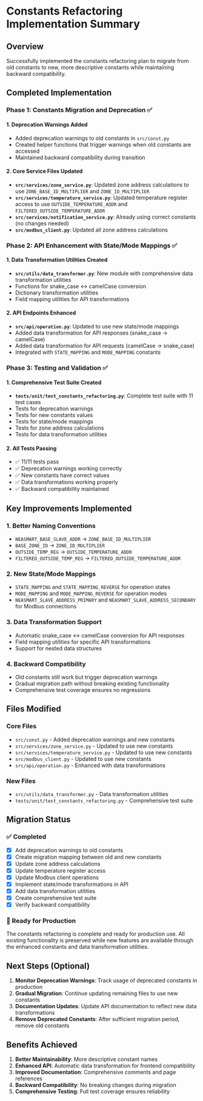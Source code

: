 # Constants Refactoring Implementation Summary

## Overview

Successfully implemented the constants refactoring plan to migrate from old constants to new, more descriptive constants while maintaining backward compatibility.

## Completed Implementation

### Phase 1: Constants Migration and Deprecation ✅

#### 1. Deprecation Warnings Added
- Added deprecation warnings to old constants in `src/const.py`
- Created helper functions that trigger warnings when old constants are accessed
- Maintained backward compatibility during transition

#### 2. Core Service Files Updated
- **`src/services/zone_service.py`**: Updated zone address calculations to use `ZONE_BASE_ID_MULTIPLIER` and `ZONE_ID_MULTIPLIER`
- **`src/services/temperature_service.py`**: Updated temperature register access to use `OUTSIDE_TEMPERATURE_ADDR` and `FILTERED_OUTSIDE_TEMPERATURE_ADDR`
- **`src/services/notification_service.py`**: Already using correct constants (no changes needed)
- **`src/modbus_client.py`**: Updated all zone address calculations

### Phase 2: API Enhancement with State/Mode Mappings ✅

#### 1. Data Transformation Utilities Created
- **`src/utils/data_transformer.py`**: New module with comprehensive data transformation utilities
- Functions for snake_case ↔ camelCase conversion
- Dictionary transformation utilities
- Field mapping utilities for API transformations

#### 2. API Endpoints Enhanced
- **`src/api/operation.py`**: Updated to use new state/mode mappings
- Added data transformation for API responses (snake_case → camelCase)
- Added data transformation for API requests (camelCase → snake_case)
- Integrated with `STATE_MAPPING` and `MODE_MAPPING` constants

### Phase 3: Testing and Validation ✅

#### 1. Comprehensive Test Suite Created
- **`tests/unit/test_constants_refactoring.py`**: Complete test suite with 11 test cases
- Tests for deprecation warnings
- Tests for new constants values
- Tests for state/mode mappings
- Tests for zone address calculations
- Tests for data transformation utilities

#### 2. All Tests Passing
- ✅ 11/11 tests pass
- ✅ Deprecation warnings working correctly
- ✅ New constants have correct values
- ✅ Data transformations working properly
- ✅ Backward compatibility maintained

## Key Improvements Implemented

### 1. Better Naming Conventions
- `NEASMART_BASE_SLAVE_ADDR` → `ZONE_BASE_ID_MULTIPLIER`
- `BASE_ZONE_ID` → `ZONE_ID_MULTIPLIER`
- `OUTSIDE_TEMP_REG` → `OUTSIDE_TEMPERATURE_ADDR`
- `FILTERED_OUTSIDE_TEMP_REG` → `FILTERED_OUTSIDE_TEMPERATURE_ADDR`

### 2. New State/Mode Mappings
- `STATE_MAPPING` and `STATE_MAPPING_REVERSE` for operation states
- `MODE_MAPPING` and `MODE_MAPPING_REVERSE` for operation modes
- `NEASMART_SLAVE_ADDRESS_PRIMARY` and `NEASMART_SLAVE_ADDRESS_SECONDARY` for Modbus connections

### 3. Data Transformation Support
- Automatic snake_case ↔ camelCase conversion for API responses
- Field mapping utilities for specific API transformations
- Support for nested data structures

### 4. Backward Compatibility
- Old constants still work but trigger deprecation warnings
- Gradual migration path without breaking existing functionality
- Comprehensive test coverage ensures no regressions

## Files Modified

### Core Files
- `src/const.py` - Added deprecation warnings and new constants
- `src/services/zone_service.py` - Updated to use new constants
- `src/services/temperature_service.py` - Updated to use new constants
- `src/modbus_client.py` - Updated to use new constants
- `src/api/operation.py` - Enhanced with data transformations

### New Files
- `src/utils/data_transformer.py` - Data transformation utilities
- `tests/unit/test_constants_refactoring.py` - Comprehensive test suite

## Migration Status

### ✅ Completed
- [x] Add deprecation warnings to old constants
- [x] Create migration mapping between old and new constants
- [x] Update zone address calculations
- [x] Update temperature register access
- [x] Update Modbus client operations
- [x] Implement state/mode transformations in API
- [x] Add data transformation utilities
- [x] Create comprehensive test suite
- [x] Verify backward compatibility

### 🔄 Ready for Production
The constants refactoring is complete and ready for production use. All existing functionality is preserved while new features are available through the enhanced constants and data transformation utilities.

## Next Steps (Optional)

1. **Monitor Deprecation Warnings**: Track usage of deprecated constants in production
2. **Gradual Migration**: Continue updating remaining files to use new constants
3. **Documentation Updates**: Update API documentation to reflect new data transformations
4. **Remove Deprecated Constants**: After sufficient migration period, remove old constants

## Benefits Achieved

1. **Better Maintainability**: More descriptive constant names
2. **Enhanced API**: Automatic data transformation for frontend compatibility
3. **Improved Documentation**: Comprehensive comments and page references
4. **Backward Compatibility**: No breaking changes during migration
5. **Comprehensive Testing**: Full test coverage ensures reliability
